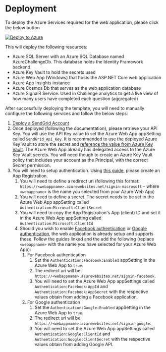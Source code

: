 # Deployment
To deploy the Azure Services required for the web application, please click the below button

[![Deploy to Azure](https://aka.ms/deploytoazurebutton)](https://portal.azure.com/#create/Microsoft.Template/uri/https%3A%2F%2Fraw.githubusercontent.com%2Fistavrinides%2FAzureChallenge%2Fmaster%2FDeploy%2Fazchallenge.json)

This will deploy the following resources:
- Azure SQL Server with an Azure SQL Database named AzureChallengeDb. This database holds the Identity Framework backend.
- Azure Key Vault to hold the secrets used
- Azure Web App (Windows) that hosts the ASP.NET Core web application
- Azure App Insights instance
- Azure Cosmos Db that serves as the web application database
- Azure SignalR Service. Used in Challenge analytics to get a live view of how many users have completed each question (aggregated)

After successfully deploying the template, you will need to manually configure the following services and follow the below steps:
1. [Deploy a SendGrid Account](https://docs.microsoft.com/en-us/azure/sendgrid-dotnet-how-to-send-email)
2. Once deployed (following the documentation), please retrieve your API Key. You will use the API Key value to set the Azure Web App appSetting called `SendGrid_Api_Key`. It is recommended to use the deployed Azure Key Vault to store the secret and [reference the value from Azure Key Vault](https://docs.microsoft.com/en-us/azure/app-service/app-service-key-vault-references). The Azure Web App already has delegated access to the Azure Key Vault secrets. You will need though to create an Azure Key Vault policy that includes your account as the Principal, with the correct Secret permission.
3. You will need to setup authentication. Using [this guide](https://docs.microsoft.com/en-us/azure/active-directory/develop/quickstart-v2-aspnet-core-webapp?view=aspnetcore-3.1), please create an App Registration. 
   1. You will need to define a redirect uri (following this format: `https://<webappname>.azurewebsites.net/signin-microsoft` - where `<webappname>` is the name you selected from your Azure Web App)
   2. You will need to define a secret. The secret needs to be set in the Azure Web App appSetting called `Authentication:Microsoft:ClientSecret`
   3. You will need to copy the App Registration's App (client) ID and set it in the Azure Web App appSetting called `Authentication:Microsoft:ClientId`
   4. Should you wish to enable [Facebook authentication](https://docs.microsoft.com/en-us/aspnet/core/security/authentication/social/facebook-logins?view=aspnetcore-3.1) or [Google authentication](https://docs.microsoft.com/en-us/aspnet/core/security/authentication/social/google-logins?view=aspnetcore-3.1), the web application is already setup and supports these. Follow the guides linked and the add the following (replace `<webappname>` with the name you have selected for your Azure Web App):
      1. For Facebook authentication
         1. Set the `Authentication:Facebook:Enabled` appSetting in the Azure Web App to `true`.
         2. The redirect uri will be `https://<webappname>.azurewebsites.net/signin-facebook`.
         3. You will need to set the Azure Web App appSettings called `Authentication:Facebook:AppId` and `Authentication:Facebook:AppSecret` with the respective values obtain from adding a Facebook application.
      2. For Google authentication
         1. Set the `Authentication:Google:Enabled` appSetting in the Azure Web App to `true`. 
         2. The redirect uri will be `https://<webappname>.azurewebsites.net/signin-google`.
         3. You will need to set the Azure Web App appSettings called `Authentication:Google:ClientId` and `Authentication:Google:ClientSecret` with the respective values obtain from adding Google API.